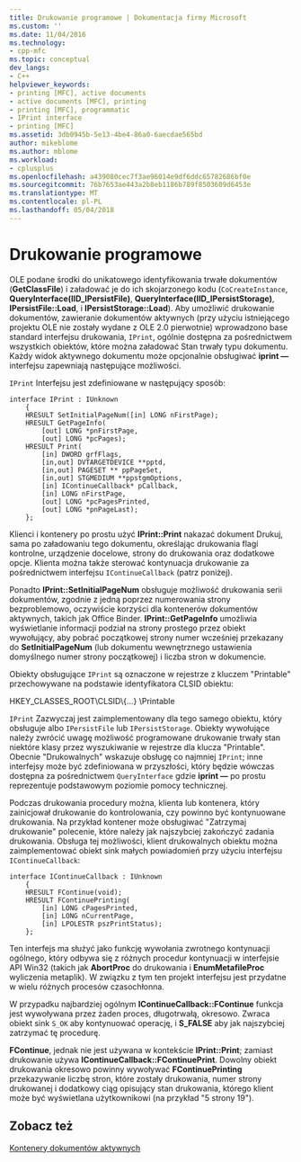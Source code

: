 ```yaml
---
title: Drukowanie programowe | Dokumentacja firmy Microsoft
ms.custom: ''
ms.date: 11/04/2016
ms.technology:
- cpp-mfc
ms.topic: conceptual
dev_langs:
- C++
helpviewer_keywords:
- printing [MFC], active documents
- active documents [MFC], printing
- printing [MFC], programmatic
- IPrint interface
- printing [MFC]
ms.assetid: 3db0945b-5e13-4be4-86a0-6aecdae565bd
author: mikeblome
ms.author: mblome
ms.workload:
- cplusplus
ms.openlocfilehash: a439080cec7f3ae96014e9df6ddc65782686bf0e
ms.sourcegitcommit: 76b7653ae443a2b8eb1186b789f8503609d6453e
ms.translationtype: MT
ms.contentlocale: pl-PL
ms.lasthandoff: 05/04/2018
---
```

# <a name="programmatic-printing"></a>Drukowanie programowe
OLE podane środki do unikatowego identyfikowania trwałe dokumentów (**GetClassFile**) i załadować je do ich skojarzonego kodu (`CoCreateInstance`, **QueryInterface(IID_IPersistFile)**, **QueryInterface(IID_IPersistStorage)**, **IPersistFile::Load**, i **IPersistStorage::Load**). Aby umożliwić drukowanie dokumentów, zawieranie dokumentów aktywnych (przy użyciu istniejącego projektu OLE nie zostały wydane z OLE 2.0 pierwotnie) wprowadzono base standard interfejsu drukowania, `IPrint`, ogólnie dostępna za pośrednictwem wszystkich obiektów, które można załadować Stan trwały typu dokumentu. Każdy widok aktywnego dokumentu może opcjonalnie obsługiwać **iprint —** interfejsu zapewniają następujące możliwości.  
  
 `IPrint` Interfejsu jest zdefiniowane w następujący sposób:  
  
```  
interface IPrint : IUnknown  
    {  
    HRESULT SetInitialPageNum([in] LONG nFirstPage);  
    HRESULT GetPageInfo(  
        [out] LONG *pnFirstPage,  
        [out] LONG *pcPages);  
    HRESULT Print(  
        [in] DWORD grfFlags,  
        [in,out] DVTARGETDEVICE **pptd,  
        [in,out] PAGESET ** ppPageSet,  
        [in,out] STGMEDIUM **ppstgmOptions,  
        [in] IContinueCallback* pCallback,  
        [in] LONG nFirstPage,  
        [out] LONG *pcPagesPrinted,  
        [out] LONG *pnPageLast);  
    };  
```  
  
 Klienci i kontenery po prostu użyć **IPrint::Print** nakazać dokument Drukuj, sama po załadowaniu tego dokumentu, określając drukowania flagi kontrolne, urządzenie docelowe, strony do drukowania oraz dodatkowe opcje. Klienta można także sterować kontynuacja drukowanie za pośrednictwem interfejsu `IContinueCallback` (patrz poniżej).  
  
 Ponadto **IPrint::SetInitialPageNum** obsługuje możliwość drukowania serii dokumentów, zgodnie z jedną poprzez numerowania strony bezproblemowo, oczywiście korzyści dla kontenerów dokumentów aktywnych, takich jak Office Binder. **IPrint::GetPageInfo** umożliwia wyświetlanie informacji podział na strony prostego przez obiekt wywołujący, aby pobrać początkowej strony numer wcześniej przekazany do **SetInitialPageNum** (lub dokumentu wewnętrznego ustawienia domyślnego numer strony początkowej) i liczba stron w dokumencie.  
  
 Obiekty obsługujące `IPrint` są oznaczone w rejestrze z kluczem "Printable" przechowywane na podstawie identyfikatora CLSID obiektu:  
  
 HKEY_CLASSES_ROOT\CLSID\\{...} \Printable  
  
 `IPrint` Zazwyczaj jest zaimplementowany dla tego samego obiektu, który obsługuje albo `IPersistFile` lub `IPersistStorage`. Obiekty wywołujące należy zwrócić uwagę możliwość programowane drukowanie trwały stan niektóre klasy przez wyszukiwanie w rejestrze dla klucza "Printable". Obecnie "Drukowalnych" wskazuje obsługę co najmniej `IPrint`; inne interfejsy może być zdefiniowana w przyszłości, który będzie wówczas dostępna za pośrednictwem `QueryInterface` gdzie **iprint —** po prostu reprezentuje podstawowym poziomie pomocy technicznej.  
  
 Podczas drukowania procedury można, klienta lub kontenera, który zainicjował drukowanie do kontrolowania, czy powinno być kontynuowane drukowania. Na przykład kontener może obsługiwać "Zatrzymaj drukowanie" polecenie, które należy jak najszybciej zakończyć zadania drukowania. Obsługa tej możliwości, klient drukowalnych obiektu można zaimplementować obiekt sink małych powiadomień przy użyciu interfejsu `IContinueCallback`:  
  
```  
interface IContinueCallback : IUnknown  
    {  
    HRESULT FContinue(void);  
    HRESULT FContinuePrinting(  
        [in] LONG cPagesPrinted,  
        [in] LONG nCurrentPage,  
        [in] LPOLESTR pszPrintStatus);  
    };  
```  
  
 Ten interfejs ma służyć jako funkcję wywołania zwrotnego kontynuacji ogólnego, który odbywa się z różnych procedur kontynuacji w interfejsie API Win32 (takich jak **AbortProc** do drukowania i  **EnumMetafileProc** wyliczenia metaplik). W związku z tym ten projekt interfejsu jest przydatne w wielu różnych procesów czasochłonna.  
  
 W przypadku najbardziej ogólnym **IContinueCallback::FContinue** funkcja jest wywoływana przez żaden proces, długotrwałą, okresowo. Zwraca obiekt sink `S_OK` aby kontynuować operację, i **S_FALSE** aby jak najszybciej zatrzymać tę procedurę.  
  
 **FContinue**, jednak nie jest używana w kontekście **IPrint::Print**; zamiast drukowanie używa **IContinueCallback::FContinuePrint**. Dowolny obiekt drukowania okresowo powinny wywoływać **FContinuePrinting** przekazywanie liczbę stron, które zostały drukowania, numer strony drukowanej i dodatkowy ciąg opisujący stan drukowania, którego klient może być wyświetlana użytkownikowi (na przykład "5 strony 19").  
  
## <a name="see-also"></a>Zobacz też  
 [Kontenery dokumentów aktywnych](../mfc/active-document-containers.md)

